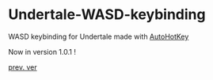 # Undertale-WASD-keybinding
WASD keybinding for Undertale made with [AutoHotKey](https://www.autohotkey.com/)

Now in version 1.0.1 !

[prev. ver](https://github.com/Planebagels/Undertale-WASD-keybinding/tree/v1.0)
